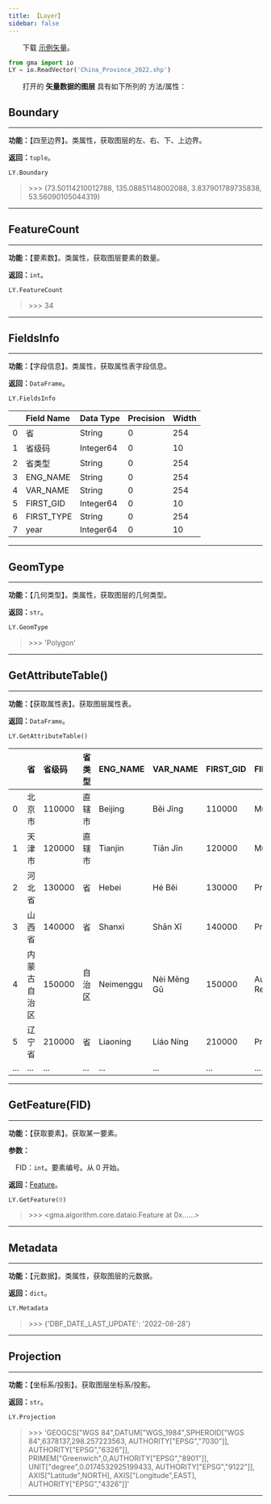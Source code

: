 ```yaml
---
title: 【Layer】
sidebar: false
---
```


&emsp;　下载 [示例矢量](/io/China_Province_2022.7z)。

```python
from gma import io
LY = io.ReadVector('China_Province_2022.shp')
```

&emsp;　打开的 **矢量数据的图层** 具有如下所列的 方法/属性：

## **Boundary**

---

**功能：**【四至边界】。类属性，获取图层的左、右、下、上边界。

**返回：**`tuple`。

```python
LY.Boundary
```
> \>>> (73.50114210012788, 135.08851148002088, 3.837901789735838, 53.56090105044319)

---

## **FeatureCount**

---

**功能：**【要素数】。类属性，获取图层要素的数量。

**返回：**`int`。

```python
LY.FeatureCount
```
> \>>> 34

---

## **FieldsInfo**

---

**功能：**【字段信息】。类属性，获取属性表字段信息。

**返回：**`DataFrame`。

```python
LY.FieldsInfo
```
|    | Field Name   | Data Type   |   Precision |   Width |
|:---|:-------------|:------------|:------------|:--------|
|  0 | 省           | String      |           0 |     254 |
|  1 | 省级码       | Integer64   |           0 |      10 |
|  2 | 省类型       | String      |           0 |     254 |
|  3 | ENG_NAME     | String      |           0 |     254 |
|  4 | VAR_NAME     | String      |           0 |     254 |
|  5 | FIRST_GID    | Integer64   |           0 |      10 |
|  6 | FIRST_TYPE   | String      |           0 |     254 |
|  7 | year         | Integer64   |           0 |      10 |

---

## **GeomType**

---

**功能：**【几何类型】。类属性，获取图层的几何类型。

**返回：**`str`。

```python
LY.GeomType
```
> \>>> 'Polygon'

---

## **GetAttributeTable**()

---

**功能：**【获取属性表】。获取图层属性表。

**返回：**`DataFrame`。

```python
LY.GetAttributeTable()
```
|    | 省               |   省级码 | 省类型     | ENG_NAME     | VAR_NAME        |   FIRST_GID | FIRST_TYPE        |   year |
|:---|:-----------------|:---------|:-----------|:-------------|:----------------|:------------|:------------------|:-------|
|  0 | 北京市           |   110000 | 直辖市     | Beijing      | Běi Jīng        |      110000 | Municipality      |   2022 |
|  1 | 天津市           |   120000 | 直辖市     | Tianjin      | Tiān Jīn        |      120000 | Municipality      |   2022 |
|  2 | 河北省           |   130000 | 省         | Hebei        | Hé Běi          |      130000 | Province          |   2022 |
|  3 | 山西省           |   140000 | 省         | Shanxi       | Shān Xī         |      140000 | Province          |   2022 |
|  4 | 内蒙古自治区     |   150000 | 自治区     | Neimenggu    | Nèi Měng Gǔ     |      150000 | Autonomous Region |   2022 |
|  5 | 辽宁省           |   210000 | 省         | Liaoning     | Liáo Níng       |      210000 | Province          |   2022 |
|  ... | ...           |   ... | ...         | ...     | ...     |     ... | ...         |   ...|

---

## **GetFeature(FID)**

---

**功能：**【获取要素】。获取某一要素。

**参数：** 

&emsp;FID：`int`。要素编号。从 0 开始。

**返回：**[Feature](Feature.html)。

```python
LY.GetFeature(0)
```
> \>>> <gma.algorithm.core.dataio.Feature at 0x......>

---

## **Metadata**

---

**功能：**【元数据】。类属性，获取图层的元数据。

**返回：**`dict`。

```python
LY.Metadata
```
> \>>> {'DBF_DATE_LAST_UPDATE': '2022-08-28'}

---

## **Projection**

---

**功能：**【坐标系/投影】。获取图层坐标系/投影。

**返回：**`str`。

```python
LY.Projection
```
> \>>> 'GEOGCS["WGS 84",DATUM["WGS_1984",SPHEROID["WGS 84",6378137,298.257223563, AUTHORITY["EPSG","7030"]], AUTHORITY["EPSG","6326"]], PRIMEM["Greenwich",0,AUTHORITY["EPSG","8901"]], UNIT["degree",0.0174532925199433, AUTHORITY["EPSG","9122"]], AXIS["Latitude",NORTH], AXIS["Longitude",EAST], AUTHORITY["EPSG","4326"]]'

---

